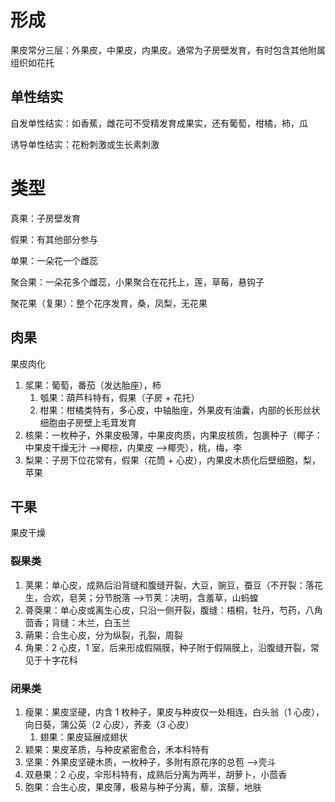 # 形成

果皮常分三层：外果皮，中果皮，内果皮。通常为子房壁发育，有时包含其他附属组织如花托

## 单性结实

自发单性结实：如香蕉，雌花可不受精发育成果实，还有葡萄，柑橘，柿，瓜

诱导单性结实：花粉刺激或生长素刺激

# 类型

真果：子房壁发育

假果：有其他部分参与

单果：一朵花一个雌蕊

聚合果：一朵花多个雌蕊，小果聚合在花托上，莲，草莓，悬钩子

聚花果（复果）：整个花序发育，桑，凤梨，无花果

## 肉果

果皮肉化

1. 浆果：葡萄，番茄（发达胎座），柿
	1. 瓠果：葫芦科特有，假果（子房 + 花托）
	2. 柑果：柑橘类特有，多心皮，中轴胎座，外果皮有油囊，内部的长形丝状细胞由子房壁上毛茸发育
2. 核果：一枚种子，外果皮极薄，中果皮肉质，内果皮核质，包裹种子（椰子：中果皮干燥无汁 -->椰棕，内果皮 -->椰壳），桃，梅，李
3. 梨果：子房下位花常有，假果（花筒 + 心皮），内果皮木质化后壁细胞，梨，苹果
## 干果

果皮干燥

### 裂果类
1. 荚果：单心皮，成熟后沿背缝和腹缝开裂，大豆，豌豆，蚕豆（不开裂：落花生，合欢，皂荚；分节脱落 -->节荚：决明，含羞草，山蚂蝗
2. 蓇葖果：单心皮或离生心皮，只沿一侧开裂，腹缝：梧桐，牡丹，芍药，八角茴香；背缝：木兰，白玉兰
3. 蒴果：合生心皮，分为纵裂，孔裂，周裂
4. 角果：2 心皮，1 室，后来形成假隔膜，种子附于假隔膜上，沿腹缝开裂，常见于十字花科
### 闭果类
1. 瘦果：果皮坚硬，内含 1 枚种子，果皮与种皮仅一处相连，白头翁（1 心皮），向日葵，蒲公英（2 心皮），荞麦（3 心皮）
	1. 翅果：果皮延展成翅状
2. 颖果：果皮革质，与种皮紧密愈合，禾本科特有
3. 坚果：外果皮坚硬木质，一枚种子，多附有原花序的总苞 -->壳斗
4. 双悬果：2 心皮，伞形科特有，成熟后分离为两半，胡萝卜，小茴香
5. 胞果：合生心皮，果皮薄，极易与种子分离，藜，滨藜，地肤